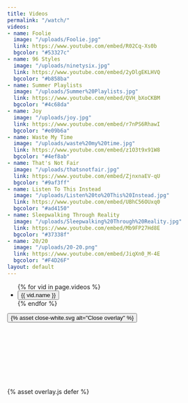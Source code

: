 ```yaml
---
title: Videos
permalink: "/watch/"
videos:
- name: Foolie
  image: "/uploads/Foolie.jpg"
  link: https://www.youtube.com/embed/R02Cq-Xs0b
  bgcolor: "#53327c"
- name: 96 Styles
  image: "/uploads/ninetysix.jpg"
  link: https://www.youtube.com/embed/2yDlgEKLHVQ
  bgcolor: "#b858ba"
- name: Summer Playlists
  image: "/uploads/Summer%20Playlists.jpg"
  link: https://www.youtube.com/embed/QVH_bXoCKBM
  bgcolor: "#4c68da"
- name: Joy
  image: "/uploads/joy.jpg"
  link: https://www.youtube.com/embed/r7nPS6RhawI
  bgcolor: "#e09b6a"
- name: Waste My Time
  image: "/uploads/waste%20my%20time.jpg"
  link: https://www.youtube.com/embed/z1O3t9x91W8
  bgcolor: "#4ef8ab"
- name: That's Not Fair
  image: "/uploads/thatsnotfair.jpg"
  link: https://www.youtube.com/embed/ZjnxnaEV-qU
  bgcolor: "#9af3ff"
- name: Listen To This Instead
  image: "/uploads/Listen%20to%20This%20Instead.jpg"
  link: https://www.youtube.com/embed/UBhC56OUxq0
  bgcolor: "#ad4150"
- name: Sleepwalking Through Reality
  image: "/uploads/Sleepwalking%20Through%20Reality.jpg"
  link: https://www.youtube.com/embed/Mb9FP27Hd8E
  bgcolor: "#37338f"
- name: 20/20
  image: "/uploads/20-20.png"
  link: https://www.youtube.com/embed/JiqXn0_M-4E
  bgcolor: "#F4D26F"
layout: default
---
```


<div class="container music">
  <ul class="videos">
    {% for vid in page.videos %}
    <li class="vid" style="background-color:{{ vid.bgcolor }}">
      <div class="vid-container">
        <div class="aspect-ratio--16x9 aspect-ratio">
          <button aria-label="Watch Asoh's {{ vid.name }} video" class="aspect-ratio--object cover video-overlay-trigger" style="background-image:url({{ vid.image }})" data-src="{{vid.link}}">
            <span class="vid-name">{{ vid.name }}</span>
          </button>
        </div>
      </div>
    </li>
    {% endfor %}
  </ul>
  <div class="video-overlay hidden">
    <button class="video-overlay-close">{% asset close-white.svg alt="Close overlay" %}</button>
    <div class="youtube-embed">
      <iframe class="youtube-embed-iframe" frameborder="0" scrolling="auto"></iframe>
    </div>
  </div>
</div>
{% asset overlay.js defer %}
